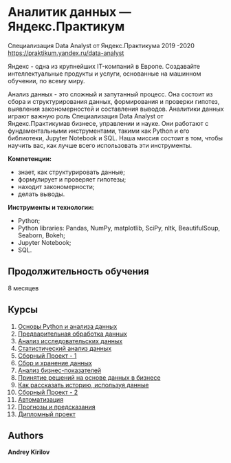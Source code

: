 # Аналитик данных — Яндекс.Практикум
Специализация Data Analyst от Яндекс.Практикума 2019 -2020 https://praktikum.yandex.ru/data-analyst

Яндекс - одна из крупнейших IT-компаний в Европе. Создавайте интеллектуальные продукты и услуги, основанные на машинном обучении, по всему миру.<br>

Анализ данных - это сложный и запутанный процесс. Она состоит из сбора и структурирования данных, формирования и проверки гипотез, выявления закономерностей и составления выводов. Аналитики данных играют важную роль Специализация Data Analyst от Яндекс.Практикумав бизнесе, управлении и науке. Они работают с фундаментальными инструментами, такими как Python и его библиотеки, Jupyter Notebook и SQL. Наша миссия состоит в том, чтобы научить вас, как лучше всего использовать эти инструменты.


**Компетенции:**
* знает, как структурировать данные;
* формулирует и проверяет гипотезы;
* находит закономерности;
* делать выводы.

**Инструменты и технологии:**
* Python;
* Python libraries: Pandas, NumPy, matplotlib, SciPy, nltk, BeautifulSoup, Seaborn, Bokeh;
* Jupyter Notebook;
* SQL.

## Продолжительность обучения
8 месяцев

## Курсы
1. [Основы Python и анализа данных]()
2. [Предварительная обработка данных]()
3. [Анализ исследовательских данных]()
4. [Статистический анализ данных]()
5. [Сборный Проект - 1]()
6. [Сбор и хранение данных]()
7. [Анализ бизнес-показателей]()
8. [Принятие решений на основе данных в бизнесе]()
9. [Как рассказать историю, используя данные]()
10. [Сборный Проект - 2]()
11. [Автоматизация]()
12. [Прогнозы и предсказания]()
13. [Дипломный проект]()



## Authors
**Andrey Kirilov** <br>
